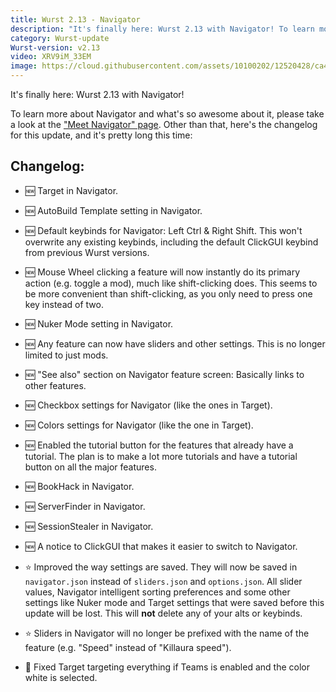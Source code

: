 ```yaml
---
title: Wurst 2.13 - Navigator
description: "It's finally here: Wurst 2.13 with Navigator! To learn more about Navigator and what's so awesome about it, please take a look at the \"Meet Navigator\" page."
category: Wurst-update
Wurst-version: v2.13
video: XRV9iM_33EM
image: https://cloud.githubusercontent.com/assets/10100202/12520428/ca43ff96-c144-11e5-8fcd-9fb165e17c97.jpg
---
```

It's finally here: Wurst 2.13 with Navigator!

To learn more about Navigator and what's so awesome about it, please take a look at the ["Meet Navigator" page](/navigator). Other than that, here's the changelog for this update, and it's pretty long this time:

## Changelog:

- :new: Target in Navigator.

- :new: AutoBuild Template setting in Navigator.

- :new: Default keybinds for Navigator: Left Ctrl & Right Shift. This won't overwrite any existing keybinds, including the default ClickGUI keybind from previous Wurst versions.

- :new: Mouse Wheel clicking a feature will now instantly do its primary action (e.g. toggle a mod), much like shift-clicking does. This seems to be more convenient than shift-clicking, as you only need to press one key instead of two.

- :new: Nuker Mode setting in Navigator.

<!--read more-->

- :new: Any feature can now have sliders and other settings. This is no longer limited to just mods.

- :new: "See also" section on Navigator feature screen: Basically links to other features.

- :new: Checkbox settings for Navigator (like the ones in Target).

- :new: Colors settings for Navigator (like the one in Target).

- :new: Enabled the tutorial button for the features that already have a tutorial. The plan is to make a lot more tutorials and have a tutorial button on all the major features.

- :new: BookHack in Navigator.

- :new: ServerFinder in Navigator.

- :new: SessionStealer in Navigator.

- :new: A notice to ClickGUI that makes it easier to switch to Navigator.

- :star: Improved the way settings are saved. They will now be saved in `navigator.json` instead of `sliders.json` and `options.json`. All slider values, Navigator intelligent sorting preferences and some other settings like Nuker mode and Target settings that were saved before this update will be lost. This will **not** delete any of your alts or keybinds.

- :star: Sliders in Navigator will no longer be prefixed with the name of the feature (e.g. "Speed" instead of "Killaura speed").

- :bug: Fixed Target targeting everything if Teams is enabled and the color white is selected.
